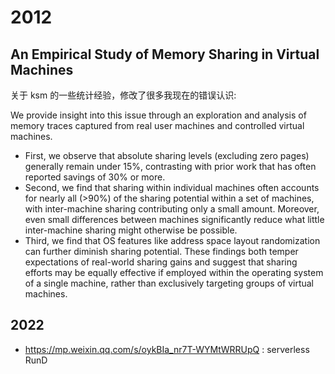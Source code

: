 # 2012

## An Empirical Study of Memory Sharing in Virtual Machines

关于 ksm 的一些统计经验，修改了很多我现在的错误认识:

We provide insight into this issue through an exploration and analysis of memory traces captured from real user machines and controlled virtual machines.
- First, we observe that absolute sharing levels (excluding zero pages) generally remain under 15%, contrasting with prior work that has often reported savings of 30% or more.
- Second, we find that sharing within individual machines often accounts for nearly all (>90%) of the sharing potential within a set of machines, with inter-machine sharing contributing only a small amount. Moreover, even small differences between machines significantly reduce what little inter-machine sharing might otherwise be possible.
- Third, we find that OS features like address space layout randomization can further diminish sharing potential. These findings both temper expectations of real-world sharing gains and suggest that sharing efforts may be equally effective if employed within the operating system of a single machine, rather than exclusively targeting groups of virtual machines.

## 2022
- https://mp.weixin.qq.com/s/oykBIa_nr7T-WYMtWRRUpQ : serverless RunD
